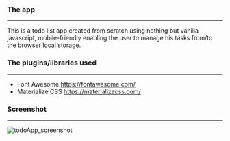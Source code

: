 ### The app
----
This is a todo list app created from scratch using nothing but vanilla javascript, mobile-friendly enabling the user to manage his tasks from/to the browser local storage.

### The plugins/libraries used
----
 - Font Awesome https://fontawesome.com/
 - Materialize CSS https://materializecss.com/

### Screenshot
----
![todoApp_screenshot](https://i.imgur.com/JzdPcsH.png "landing page of the app")